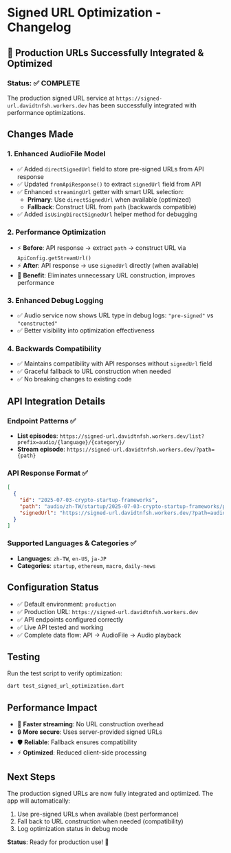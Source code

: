 # Signed URL Optimization - Changelog

## 🚀 Production URLs Successfully Integrated & Optimized

### Status: ✅ COMPLETE

The production signed URL service at `https://signed-url.davidtnfsh.workers.dev` has been successfully integrated with performance optimizations.

## Changes Made

### 1. Enhanced AudioFile Model

- ✅ Added `directSignedUrl` field to store pre-signed URLs from API response
- ✅ Updated `fromApiResponse()` to extract `signedUrl` field from API
- ✅ Enhanced `streamingUrl` getter with smart URL selection:
  - **Primary**: Use `directSignedUrl` when available (optimized)
  - **Fallback**: Construct URL from `path` (backwards compatible)
- ✅ Added `isUsingDirectSignedUrl` helper method for debugging

### 2. Performance Optimization

- ⚡ **Before**: API response → extract `path` → construct URL via `ApiConfig.getStreamUrl()`
- ⚡ **After**: API response → use `signedUrl` directly (when available)
- 🎯 **Benefit**: Eliminates unnecessary URL construction, improves performance

### 3. Enhanced Debug Logging

- ✅ Audio service now shows URL type in debug logs: `"pre-signed"` vs `"constructed"`
- ✅ Better visibility into optimization effectiveness

### 4. Backwards Compatibility

- ✅ Maintains compatibility with API responses without `signedUrl` field
- ✅ Graceful fallback to URL construction when needed
- ✅ No breaking changes to existing code

## API Integration Details

### Endpoint Patterns ✅

- **List episodes**: `https://signed-url.davidtnfsh.workers.dev/list?prefix=audio/{language}/{category}/`
- **Stream episode**: `https://signed-url.davidtnfsh.workers.dev/?path={path}`

### API Response Format ✅

```json
[
  {
    "id": "2025-07-03-crypto-startup-frameworks",
    "path": "audio/zh-TW/startup/2025-07-03-crypto-startup-frameworks/playlist.m3u8",
    "signedUrl": "https://signed-url.davidtnfsh.workers.dev/?path=audio%2Fzh-TW%2Fstartup%2F2025-07-03-crypto-startup-frameworks%2Fplaylist.m3u8"
  }
]
```

### Supported Languages & Categories ✅

- **Languages**: `zh-TW`, `en-US`, `ja-JP`
- **Categories**: `startup`, `ethereum`, `macro`, `daily-news`

## Configuration Status

- ✅ Default environment: `production`
- ✅ Production URL: `https://signed-url.davidtnfsh.workers.dev`
- ✅ API endpoints configured correctly
- ✅ Live API tested and working
- ✅ Complete data flow: API → AudioFile → Audio playback

## Testing

Run the test script to verify optimization:

```bash
dart test_signed_url_optimization.dart
```

## Performance Impact

- 🚀 **Faster streaming**: No URL construction overhead
- 🔒 **More secure**: Uses server-provided signed URLs
- 🛡️ **Reliable**: Fallback ensures compatibility
- ⚡ **Optimized**: Reduced client-side processing

## Next Steps

The production signed URLs are now fully integrated and optimized. The app will automatically:

1. Use pre-signed URLs when available (best performance)
2. Fall back to URL construction when needed (compatibility)
3. Log optimization status in debug mode

**Status**: Ready for production use! 🎉
